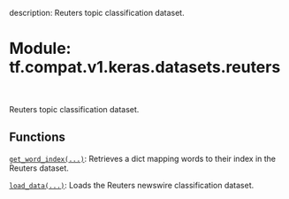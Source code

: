 description: Reuters topic classification dataset.

<div itemscope itemtype="http://developers.google.com/ReferenceObject">
<meta itemprop="name" content="tf.compat.v1.keras.datasets.reuters" />
<meta itemprop="path" content="Stable" />
</div>

# Module: tf.compat.v1.keras.datasets.reuters

<!-- Insert buttons and diff -->

<table class="tfo-notebook-buttons tfo-api nocontent" align="left">

</table>



Reuters topic classification dataset.



## Functions

[`get_word_index(...)`](../../../../../tf/keras/datasets/reuters/get_word_index.md): Retrieves a dict mapping words to their index in the Reuters dataset.

[`load_data(...)`](../../../../../tf/keras/datasets/reuters/load_data.md): Loads the Reuters newswire classification dataset.

